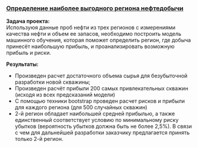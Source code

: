 ### [Определение наиболее выгодного региона нефтедобычи](https://github.com/chusovalex/DataScienceProjects/blob/main/project_06/project_06_oil_company_model.ipynb)

**Задача проекта:**\
Используюя данные проб нефти из трех регионов с измерениями качества нефти и объем ее запасов, необходимо построить модель машинного обучения, которая поможет определить регион, где добыча принесёт наибольшую прибыль, и проанализировать возможную прибыль и риски.

**Результаты:**
- Произведен расчет достаточного объема сырья для безубыточной разработки новой скважины;
- Произведен расчёт прибыли 200 самых привлекательных скважин (исходя из всех предсказаний модели)
- С помощью техники bootstrap проведен расчет рисков и прибыли для каждого региона (для 500 случайных скважин)
- 2-й регион обладает наибольшей средней прибылью, а также единственный соответствует условию по минимальному риску убытков (вероятность убытков должна быть не более 2,5%). В связи с чем для дальнейшей разработки заказчику предлагается принять только 2-й регион.
